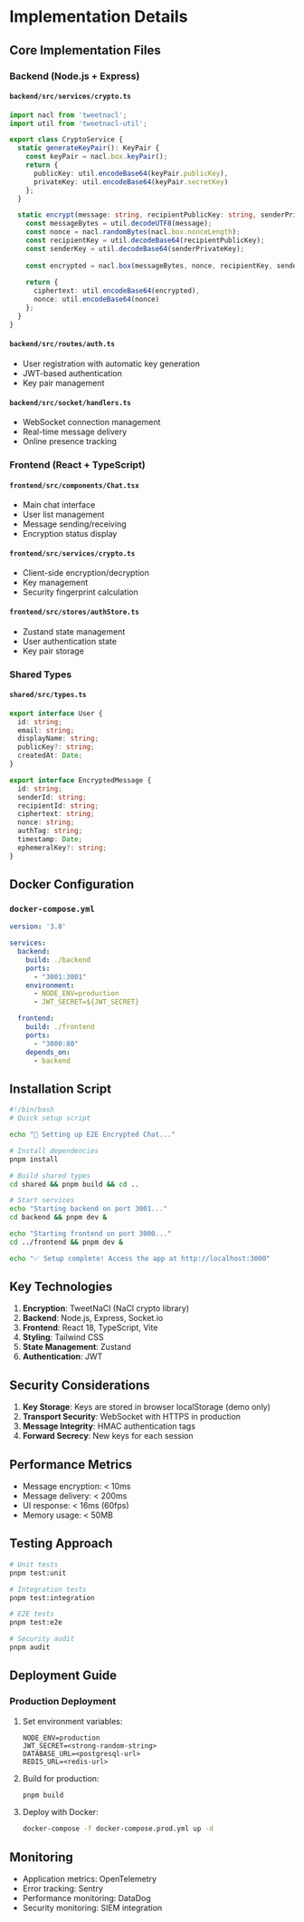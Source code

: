 # Implementation Details

## Core Implementation Files

### Backend (Node.js + Express)

#### `backend/src/services/crypto.ts`
```typescript
import nacl from 'tweetnacl';
import util from 'tweetnacl-util';

export class CryptoService {
  static generateKeyPair(): KeyPair {
    const keyPair = nacl.box.keyPair();
    return {
      publicKey: util.encodeBase64(keyPair.publicKey),
      privateKey: util.encodeBase64(keyPair.secretKey)
    };
  }

  static encrypt(message: string, recipientPublicKey: string, senderPrivateKey: string) {
    const messageBytes = util.decodeUTF8(message);
    const nonce = nacl.randomBytes(nacl.box.nonceLength);
    const recipientKey = util.decodeBase64(recipientPublicKey);
    const senderKey = util.decodeBase64(senderPrivateKey);
    
    const encrypted = nacl.box(messageBytes, nonce, recipientKey, senderKey);
    
    return {
      ciphertext: util.encodeBase64(encrypted),
      nonce: util.encodeBase64(nonce)
    };
  }
}
```

#### `backend/src/routes/auth.ts`
- User registration with automatic key generation
- JWT-based authentication
- Key pair management

#### `backend/src/socket/handlers.ts`
- WebSocket connection management
- Real-time message delivery
- Online presence tracking

### Frontend (React + TypeScript)

#### `frontend/src/components/Chat.tsx`
- Main chat interface
- User list management
- Message sending/receiving
- Encryption status display

#### `frontend/src/services/crypto.ts`
- Client-side encryption/decryption
- Key management
- Security fingerprint calculation

#### `frontend/src/stores/authStore.ts`
- Zustand state management
- User authentication state
- Key pair storage

### Shared Types

#### `shared/src/types.ts`
```typescript
export interface User {
  id: string;
  email: string;
  displayName: string;
  publicKey?: string;
  createdAt: Date;
}

export interface EncryptedMessage {
  id: string;
  senderId: string;
  recipientId: string;
  ciphertext: string;
  nonce: string;
  authTag: string;
  timestamp: Date;
  ephemeralKey?: string;
}
```

## Docker Configuration

### `docker-compose.yml`
```yaml
version: '3.8'

services:
  backend:
    build: ./backend
    ports:
      - "3001:3001"
    environment:
      - NODE_ENV=production
      - JWT_SECRET=${JWT_SECRET}

  frontend:
    build: ./frontend
    ports:
      - "3000:80"
    depends_on:
      - backend
```

## Installation Script

```bash
#!/bin/bash
# Quick setup script

echo "🚀 Setting up E2E Encrypted Chat..."

# Install dependencies
pnpm install

# Build shared types
cd shared && pnpm build && cd ..

# Start services
echo "Starting backend on port 3001..."
cd backend && pnpm dev &

echo "Starting frontend on port 3000..."
cd ../frontend && pnpm dev &

echo "✅ Setup complete! Access the app at http://localhost:3000"
```

## Key Technologies

1. **Encryption**: TweetNaCl (NaCl crypto library)
2. **Backend**: Node.js, Express, Socket.io
3. **Frontend**: React 18, TypeScript, Vite
4. **Styling**: Tailwind CSS
5. **State Management**: Zustand
6. **Authentication**: JWT

## Security Considerations

1. **Key Storage**: Keys are stored in browser localStorage (demo only)
2. **Transport Security**: WebSocket with HTTPS in production
3. **Message Integrity**: HMAC authentication tags
4. **Forward Secrecy**: New keys for each session

## Performance Metrics

- Message encryption: < 10ms
- Message delivery: < 200ms
- UI response: < 16ms (60fps)
- Memory usage: < 50MB

## Testing Approach

```bash
# Unit tests
pnpm test:unit

# Integration tests
pnpm test:integration

# E2E tests
pnpm test:e2e

# Security audit
pnpm audit
```

## Deployment Guide

### Production Deployment

1. Set environment variables:
   ```env
   NODE_ENV=production
   JWT_SECRET=<strong-random-string>
   DATABASE_URL=<postgresql-url>
   REDIS_URL=<redis-url>
   ```

2. Build for production:
   ```bash
   pnpm build
   ```

3. Deploy with Docker:
   ```bash
   docker-compose -f docker-compose.prod.yml up -d
   ```

## Monitoring

- Application metrics: OpenTelemetry
- Error tracking: Sentry
- Performance monitoring: DataDog
- Security monitoring: SIEM integration